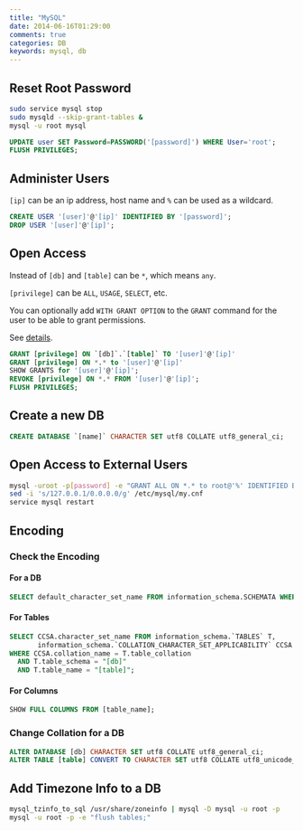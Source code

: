 ```yaml
---
title: "MySQL"
date: 2014-06-16T01:29:00
comments: true
categories: DB
keywords: mysql, db
---
```


## Reset Root Password

```bash
sudo service mysql stop
sudo mysqld --skip-grant-tables &
mysql -u root mysql
```

```sql
UPDATE user SET Password=PASSWORD('[password]') WHERE User='root';
FLUSH PRIVILEGES;
```

## Administer Users

`[ip]` can be an ip address, host name and `%` can be used as a wildcard.

```sql
CREATE USER '[user]'@'[ip]' IDENTIFIED BY '[password]';
DROP USER '[user]'@'[ip]';
```

## Open Access

Instead of `[db]` and `[table]` can be `*`, which means `any`.

`[privilege]` can be `ALL`, `USAGE`, `SELECT`, etc.

You can optionally add `WITH GRANT OPTION` to the `GRANT` command for the user to be able to grant permissions.

See [details](http://dev.mysql.com/doc/refman/5.1/en/grant.html#idm47213304336736).

```sql
GRANT [privilege] ON `[db]`.`[table]` TO '[user]'@'[ip]'
GRANT [privilege] ON *.* to '[user]'@'[ip]'
SHOW GRANTS for '[user]'@'[ip]';
REVOKE [privilege] ON *.* FROM '[user]'@'[ip]';
FLUSH PRIVILEGES;
```

## Create a new DB

```sql
CREATE DATABASE `[name]` CHARACTER SET utf8 COLLATE utf8_general_ci;
```

## Open Access to External Users

```bash
mysql -uroot -p[password] -e "GRANT ALL ON *.* to root@'%' IDENTIFIED BY '[password]' WITH GRANT OPTION; FLUSH PRIVILEGES;"
sed -i 's/127.0.0.1/0.0.0.0/g' /etc/mysql/my.cnf
service mysql restart
```

## Encoding

### Check the Encoding

#### For a DB

```sql
SELECT default_character_set_name FROM information_schema.SCHEMATA WHERE schema_name = "[db_name]";
```

#### For Tables

```sql
SELECT CCSA.character_set_name FROM information_schema.`TABLES` T,
       information_schema.`COLLATION_CHARACTER_SET_APPLICABILITY` CCSA
WHERE CCSA.collation_name = T.table_collation
  AND T.table_schema = "[db]"
  AND T.table_name = "[table]";
```

#### For Columns

```sql
SHOW FULL COLUMNS FROM [table_name];
```

### Change Collation for a DB

```sql
ALTER DATABASE [db] CHARACTER SET utf8 COLLATE utf8_general_ci;
ALTER TABLE [table] CONVERT TO CHARACTER SET utf8 COLLATE utf8_unicode_ci;
```

## Add Timezone Info to a DB

```bash
mysql_tzinfo_to_sql /usr/share/zoneinfo | mysql -D mysql -u root -p
mysql -u root -p -e "flush tables;"
```
